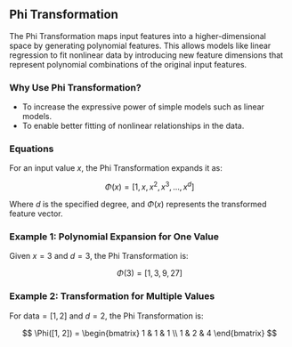 ## Phi Transformation

The Phi Transformation maps input features into a higher-dimensional space by generating polynomial features. This allows models like linear regression to fit nonlinear data by introducing new feature dimensions that represent polynomial combinations of the original input features.

### Why Use Phi Transformation?

- To increase the expressive power of simple models such as linear models.
- To enable better fitting of nonlinear relationships in the data.

### Equations

For an input value $x$, the Phi Transformation expands it as:

$$
\Phi(x) = [1, x, x^2, x^3, \dots, x^d]
$$

Where $d$ is the specified degree, and $\Phi(x)$ represents the transformed feature vector.

### Example 1: Polynomial Expansion for One Value

Given $x = 3$ and $d = 3$, the Phi Transformation is:

$$
\Phi(3) = [1, 3, 9, 27]
$$

### Example 2: Transformation for Multiple Values

For $\text{data} = [1, 2]$ and $d = 2$, the Phi Transformation is:

$$
\Phi([1, 2]) = \begin{bmatrix} 1 & 1 & 1 \\ 1 & 2 & 4 \end{bmatrix}
$$
